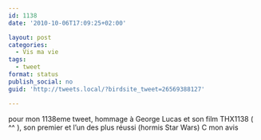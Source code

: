 ```yaml
---
id: 1138
date: '2010-10-06T17:09:25+02:00'

layout: post
categories:
  - Vis ma vie
tags:
  - tweet
format: status
publish_social: no
guid: 'http://tweets.local/?birdsite_tweet=26569388127'

---
```


pour mon 1138eme tweet, hommage à George Lucas et son film THX1138 ( ^^ ), son premier et l’un des plus réussi (hormis Star Wars) C mon avis
